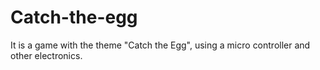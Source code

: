 # Catch-the-egg
It is a game with the theme "Catch the Egg", using a micro controller and other electronics.
